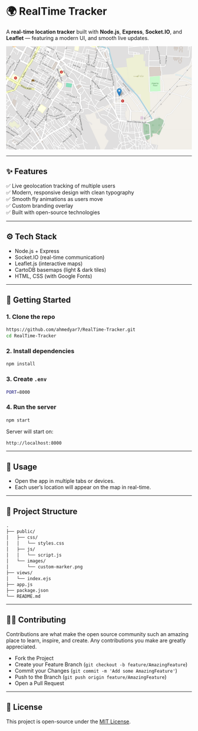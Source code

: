 # 🌍 RealTime Tracker

A **real-time location tracker** built with **Node.js**, **Express**, **Socket.IO**, and **Leaflet** — featuring a modern UI, and smooth live updates.

![screenshot](public/images/preview.png)

---

## ✨ **Features**

✅ Live geolocation tracking of multiple users  
✅ Modern, responsive design with clean typography  
✅ Smooth fly animations as users move  
✅ Custom branding overlay  
✅ Built with open-source technologies

---

## ⚙ **Tech Stack**

- Node.js + Express
- Socket.IO (real-time communication)
- Leaflet.js (interactive maps)
- CartoDB basemaps (light & dark tiles)
- HTML, CSS (with Google Fonts)

---

## 🚀 **Getting Started**

### 1. Clone the repo

```bash
https://github.com/ahmedyar7/RealTime-Tracker.git
cd RealTime-Tracker
```

### 2. Install dependencies

```bash
npm install
```

### 3. Create `.env`

```bash
PORT=8000
```

### 4. Run the server

```bash
npm start
```

Server will start on:

```bash
http://localhost:8000
```

---

## 🌙 **Usage**

- Open the app in multiple tabs or devices.
- Each user’s location will appear on the map in real-time.

---

## 📂 **Project Structure**

```plaintext
.
├── public/
│   ├── css/
│   │   └── styles.css
│   ├── js/
│   │   └── script.js
│   └── images/
│       └── custom-marker.png
├── views/
│   └── index.ejs
├── app.js
├── package.json
└── README.md
```

---

## 🧑‍💻 **Contributing**

Contributions are what make the open source community such an amazing place to learn, inspire, and create. Any contributions you make are greatly appreciated.

- Fork the Project
- Create your Feature Branch (`git checkout -b feature/AmazingFeature`)
- Commit your Changes (`git commit -m 'Add some AmazingFeature'`)
- Push to the Branch (`git push origin feature/AmazingFeature`)
- Open a Pull Request

---

## 📄 **License**

This project is open-source under the [MIT License](LICENSE).
